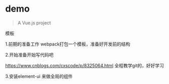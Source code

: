 # demo

> A Vue.js project

模板
<template>
    <div>

    </div>
</template>

<script>
export default {
    
}
</script>

<style lang="less" scoped>
    
</style>

1.前期的准备工作
webpack打包一个模板，准备好开发前的结构

2.开始准备开始写代码吧

https://www.cnblogs.com/cxscode/p/8325064.html 全程教学git的，好好学习

3.安装element-ui 来做全局的组件








